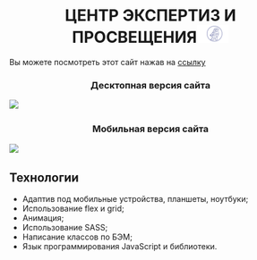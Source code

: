 <h1 align="center">ЦЕНТР ЭКСПЕРТИЗ И ПРОСВЕЩЕНИЯ<img src="./assets/img/logo.svg" height="32"/></h1>

Вы можете посмотреть этот сайт нажав на [ссылку](https://ekaterina-titareva.github.io/Center-for-expertise-and-education/)

<h3 align="center">Десктопная версия сайта</h3>
<img src="./assets/video/center_dekstop.gif" height="600"/>
<h3 align="center">Мобильная версия сайта</h3>
<img src="./assets/video/center_mobile.gif" height="600"/>

## Технологии

- Адаптив под мобильные устройства, планшеты, ноутбуки;
- Использование flex и grid;
- Анимация;
- Использование SASS;
- Написание классов по БЭМ;
- Язык программирования JavaScript и библиотеки.
